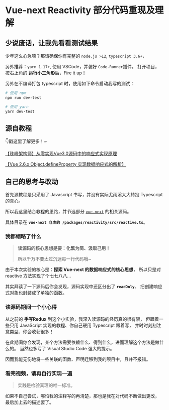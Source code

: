 # Vue-next Reactivity 部分代码重现及理解

## 少说废话，让我先看看测试结果

少年这么心急嘛？那请确保你有完整的 `node.js >12`, `typescript 3.6+`，

另外推荐：`yarn 1.17+`, 使用 VSCode，并装好 `Code-Runner`插件。
打开项目，按右上角的 **运行小三角形**后，Fire it up！

另外在不编译打包 typescript 时，使用如下命令启动我写的测试：

```bash
# 使用 npm
npm run dev-test

# 使用 yarn
yarn dev-test
```

## 源自教程

👇戳这里了解更多！~

[【珠峰架构师】从零实现Vue3.0源码中的响应式实现原理](https://www.bilibili.com/video/av70281743?from=search&seid=9995224344828633568)

[【Vue 2.6.x Object.defineProperty 实现数据响应式的解析】](https://www.bilibili.com/video/av70436740/?p=30)

## 自己的思考与改动

首先源教程是只采用了 Javascript 书写，并没有实际尤雨溪大大转投 Typescript 的真心。

所以我这里结合教程的思路，并节选部分 [`vue-next`](https://github.com/vuejs/vue-next) 的相关源码。

具体目录在 **`vue-next 仓库的 /packages/reactivity/src/reactive.ts`**。

### 我都缩略了什么

> **读源码的核心思想是要：化繁为简、汲取己用！**
>
> 所以千万不要太过沉迷每一行代码哦~

由于本次实验的核心是：**探索 Vue-next 的数据响应式的核心思想**，
所以只是对 reactive 方法实现了个七七八八...

其实拜读了一下源码后你会发现，源码实现中还区分出了 **`readOnly`**、
把创建响应式对象也封装成了单独的函数。

### 读源码期间一个小心得

从之前的 **手写Redux** 到这个小实验，我深入读源码的经历真的很有限，
但跟着一些只用 JavaScript 实现的教程、你自己硬用 Typescript 跟着写，
并时时刻刻注意类型、你会收获很多！

在此期间你会发现，某个方法需要依赖什么、得到什么，进而理解这个方法是做什么的。
当然也多亏了 Visual Studio Code 强大的提示。

因而我能无伤地将一些关联的函数、声明迁移到我的项目中，且并不报错。

### 看完视频，请再自行实现一遍

> 实践是检验真理的唯一标准。

如果不自己尝试，哪怕我的注释写的再清楚，那也是我在对代码不断做出更改，
最后加上去的描述罢了。
